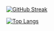 

<!--
**MatthewStocks/MatthewStocks** is a ✨ _special_ ✨ repository because its `README.md` (this file) appears on your GitHub profile.

Here are some ideas to get you started:

- 🔭 I’m currently working on ...
- 🌱 I’m currently learning ...
- 👯 I’m looking to collaborate on ...
- 🤔 I’m looking for help with ...
- 💬 Ask me about ...
- 📫 How to reach me: ...
- 😄 Pronouns: ...
- ⚡ Fun fact: ...
-->

[![GitHub Streak](http://github-readme-streak-stats.herokuapp.com?user=MatthewStocks&theme=dark)](https://git.io/streak-stats)

[![Top Langs](https://github-readme-stats.vercel.app/api/top-langs/?username=MatthewStocks&layout=compact&theme=vision-friendly-dark)](https://github.com/anuraghazra/github-readme-stats)
